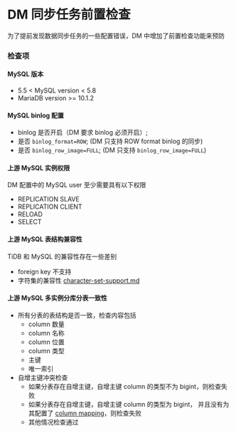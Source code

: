 DM 同步任务前置检查
===

为了提前发现数据同步任务的一些配置错误，DM 中增加了前置检查功能来预防

### 检查项

#### MySQL 版本
- 5.5 < MySQL version < 5.8
- MariaDB version >= 10.1.2

#### MySQL binlog 配置

- binlog 是否开启（DM 要求 binlog 必须开启）;
- 是否 `binlog_format=ROW`; (DM 只支持 ROW format binlog 的同步)
- 是否 `binlog_row_image=FULL`;  (DM 只支持 `binlog_row_image=FULL`)

#### 上游 MySQL 实例权限

DM 配置中的 MySQL user 至少需要具有以下权限

- REPLICATION SLAVE
- REPLICATION CLIENT
- RELOAD
- SELECT

#### 上游 MySQL 表结构兼容性

TiDB 和 MySQL 的兼容性存在一些差别

- foreign key 不支持
- 字符集的兼容性 [character-set-support.md](https://github.com/pingcap/docs-cn/blob/master/sql/character-set-support.md)

#### 上游 MySQL 多实例分库分表一致性

- 所有分表的表结构是否一致，检查内容包括
    - column 数量
    - column 名称
    - column 位置
    - column 类型
    - 主键
    - 唯一索引
-  自增主键冲突检查
    - 如果分表存在自增主键，自增主键 column 的类型不为 bigint，则检查失败
    - 如果分表存在自增主键，自增主键 column 的类型为 bigint， 并且没有为其配置了 [column mapping](./features/column-mapping.md)，则检查失败
    - 其他情况检查通过

